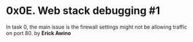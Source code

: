 # 0x0E. Web stack debugging #1
In task 0, the main issue is the firewall settings might not be allowing traffic on port 80.
by **Erick Awino**
